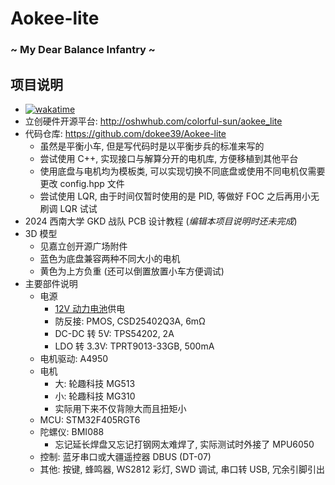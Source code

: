 # Aokee-lite
### \~ My Dear Balance Infantry \~

## 项目说明

- [![wakatime](https://wakatime.com/badge/github/dokee39/Aokee-lite.svg?style=flat-square)](https://wakatime.com/badge/github/dokee39/Aokee-lite)
- 立创硬件开源平台: http://oshwhub.com/colorful-sun/aokee_lite
- 代码仓库: https://github.com/dokee39/Aokee-lite
    - 虽然是平衡小车, 但是写代码时是以平衡步兵的标准来写的
    - 尝试使用 C++, 实现接口与解算分开的电机库, 方便移植到其他平台
    - 使用底盘与电机均为模板类, 可以实现切换不同底盘或使用不同电机仅需要更改 config.hpp 文件
    - 尝试使用 LQR, 由于时间仅暂时使用的是 PID, 等做好 FOC 之后再用小无刷调 LQR 试试
- 2024 西南大学 GKD 战队 PCB 设计教程 (*编辑本项目说明时还未完成*)
- 3D 模型
    - 见嘉立创开源广场附件
    - 蓝色为底盘兼容两种不同大小的电机
    - 黄色为上方负重 (还可以倒置放置小车方便调试)
- 主要部件说明
    - 电源
        - [12V 动力电池](https://m.tb.cn/h.gXxeS5unhuaDTxu?tk=eOekWum7ekZ)供电
        - 防反接: PMOS, CSD25402Q3A, 6mΩ
        - DC-DC 转 5V: TPS54202, 2A
        - LDO 转 3.3V: TPRT9013-33GB, 500mA
    - 电机驱动: A4950
    - 电机
        - 大: 轮趣科技 MG513
        - 小: 轮趣科技 MG310
        - 实际用下来不仅背隙大而且扭矩小
    - MCU: STM32F405RGT6
    - 陀螺仪: BMI088
        - 忘记延长焊盘又忘记打钢网太难焊了, 实际测试时外接了 MPU6050
    - 控制: 蓝牙串口或大疆遥控器 DBUS (DT-07)
    - 其他: 按键, 蜂鸣器, WS2812 彩灯, SWD 调试, 串口转 USB, 冗余引脚引出

